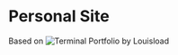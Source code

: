 # Personal Site

Based on ![Terminal Portfolio](https://github.com/Louisload/hugo-theme-terminal-portfolio/blob/master/images/portfolio1.png?raw=true) by Louisload